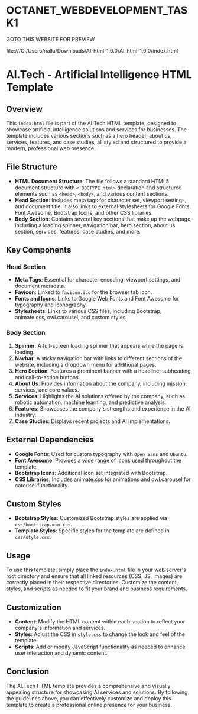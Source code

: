 # OCTANET_WEBDEVELOPMENT_TASK1

GOTO THIS WEBSITE FOR PREVIEW 

file:///C:/Users/nalla/Downloads/AI-html-1.0.0/AI-html-1.0.0/index.html
# AI.Tech - Artificial Intelligence HTML Template

## Overview

This `index.html` file is part of the AI.Tech HTML template, designed to showcase artificial intelligence solutions and services for businesses. The template includes various sections such as a hero header, about us, services, features, and case studies, all styled and structured to provide a modern, professional web presence.

## File Structure

- **HTML Document Structure**: The file follows a standard HTML5 document structure with `<!DOCTYPE html>` declaration and structured elements such as `<head>`, `<body>`, and various content sections.
- **Head Section**: Includes meta tags for character set, viewport settings, and document title. It also links to external stylesheets for Google Fonts, Font Awesome, Bootstrap Icons, and other CSS libraries.
- **Body Section**: Contains several key sections that make up the webpage, including a loading spinner, navigation bar, hero section, about us section, services, features, case studies, and more.

## Key Components

### Head Section

- **Meta Tags**: Essential for character encoding, viewport settings, and document metadata.
- **Favicon**: Linked to `favicon.ico` for the browser tab icon.
- **Fonts and Icons**: Links to Google Web Fonts and Font Awesome for typography and iconography.
- **Stylesheets**: Links to various CSS files, including Bootstrap, animate.css, owl.carousel, and custom styles.

### Body Section

1. **Spinner**: A full-screen loading spinner that appears while the page is loading.
2. **Navbar**: A sticky navigation bar with links to different sections of the website, including a dropdown menu for additional pages.
3. **Hero Section**: Features a prominent banner with a headline, subheading, and call-to-action buttons.
4. **About Us**: Provides information about the company, including mission, services, and core values.
5. **Services**: Highlights the AI solutions offered by the company, such as robotic automation, machine learning, and predictive analysis.
6. **Features**: Showcases the company's strengths and experience in the AI industry.
7. **Case Studies**: Displays recent projects and AI implementations.

## External Dependencies

- **Google Fonts**: Used for custom typography with `Open Sans` and `Ubuntu`.
- **Font Awesome**: Provides a wide range of icons used throughout the template.
- **Bootstrap Icons**: Additional icon set integrated with Bootstrap.
- **CSS Libraries**: Includes animate.css for animations and owl.carousel for carousel functionality.

## Custom Styles

- **Bootstrap Styles**: Customized Bootstrap styles are applied via `css/bootstrap.min.css`.
- **Template Styles**: Specific styles for the template are defined in `css/style.css`.

## Usage

To use this template, simply place the `index.html` file in your web server's root directory and ensure that all linked resources (CSS, JS, images) are correctly placed in their respective directories. Customize the content, styles, and scripts as needed to fit your brand and business requirements.

## Customization

- **Content**: Modify the HTML content within each section to reflect your company's information and services.
- **Styles**: Adjust the CSS in `style.css` to change the look and feel of the template.
- **Scripts**: Add or modify JavaScript functionality as needed to enhance user interaction and dynamic content.

## Conclusion

The AI.Tech HTML template provides a comprehensive and visually appealing structure for showcasing AI services and solutions. By following the guidelines above, you can effectively customize and deploy this template to create a professional online presence for your business.
